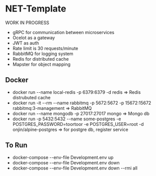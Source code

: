 # NET-Template

WORK IN PROGRESS

* gRPC for communication between microservices
* Ocelot as a gateway
* JWT as auth
* Rate limit is 30 requests/minute
* RabbitMQ for logging system
* Redis for distributed cache
* Mapster for object mapping


## Docker

* docker run --name local-redis -p 6379:6379 -d redis => Redis distrubuted cache
* docker run -it --rm --name rabbitmq -p 5672:5672 -p 15672:15672 rabbitmq:3-management  => RabbitMQ
* docker run --name mongodb -p 27017:27017 mongo => Mongo db
* docker run -p 5432:5432 --name some-postgres -e POSTGRES_PASSWORD=toortoor -e POSTGRES_USER=root -d onjin/alpine-postgres => for postgre db, register service

## To Run
* docker-compose --env-file Development.env up
* docker-compose --env-file Development.env down 
* docker-compose --env-file Development.env down --rmi all
